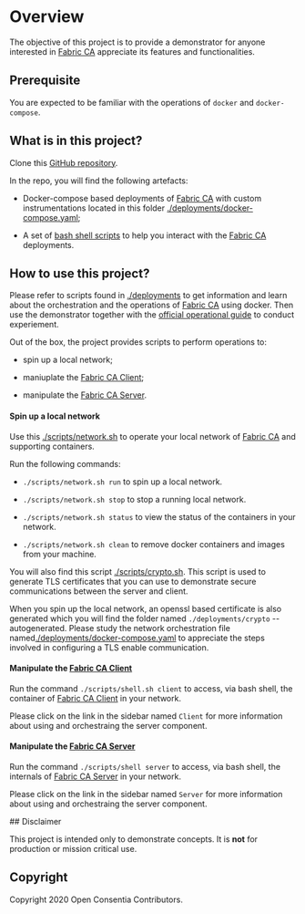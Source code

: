 # Overview

The objective of this project is to provide a demonstrator for anyone interested in [Fabric CA][1] appreciate its features and functionalities.

## Prerequisite

You are expected to be familiar with the operations of `docker` and `docker-compose`.

## What is in this project?

Clone this [GitHub repository](https://github.com/openconsentia/fabric-ca-analysis).

In the repo, you will find the following artefacts:

* Docker-compose based deployments of [Fabric CA][1] with custom instrumentations located in this folder [./deployments/docker-compose.yaml][4];

* A set of [bash shell scripts](https://github.com/openconsentia/fabric-ca-analysis/blob/master/deploymentss/scripts) to help you interact with the [Fabric CA][1] deployments.

## How to use this project?

Please refer to scripts found in [./deployments](https://github.com/openconsentia/fabric-ca-analysis/blob/master/deployments) to get information and learn about the orchestration and the operations of [Fabric CA][1] using docker. Then use the demonstrator together with the [official operational guide](https://hyperledger-fabric-ca.readthedocs.io/en/release-1.4/operations_guide.html) to conduct experiement.
 
Out of the box, the project provides scripts to perform operations to:

* spin up a local network;

* maniuplate the [Fabric CA Client][2];

* manipulate the [Fabric CA Server][3].

#### Spin up a local network

Use this [./scripts/network.sh](https://github.com/openconsentia/fabric-ca-analysis/blob/master/scripts/network.sh) to operate your local network of [Fabric CA][1] and supporting containers. 

Run the following commands:

* `./scripts/network.sh run` to spin up a local network.

* `./scripts/network.sh stop` to stop a running local network.

* `./scripts/network.sh status` to view the status of the containers in your network.

* `./scripts/network.sh clean` to remove docker containers and images from your machine. 

You will also find this script [./scripts/crypto.sh](https://github.com/openconsentia/fabric-ca-analysis/blob/master/scripts/crypto.sh). This script is used to generate TLS certificates that you can use to demonstrate secure communications between the server and client.

When you spin up the local network, an openssl based certificate is also generated which you will find the folder named `./deployments/crypto` -- autogenerated. Please study the network orchestration file named[./deployments/docker-compose.yaml][4] to appreciate the steps involved in configuring a TLS enable communication.

#### Manipulate the [Fabric CA Client][2]

Run the command `./scripts/shell.sh client` to access, via bash shell, the container of [Fabric CA Client][2] in your network.

Please click on the link in the sidebar named `Client` for more information about using and orchestraing the server component.

#### Manipulate the [Fabric CA Server][3]

Run the command `./scripts/shell server` to access, via bash shell, the internals of [Fabric CA Server][3] in your network.

Please click on the link in the sidebar named `Server` for more information about using and orchestraing the server component.

## Disclaimer

This project is intended only to demonstrate concepts. It is **not** for production or mission critical use.

## Copyright

Copyright 2020 Open Consentia Contributors.


[1]: https://hyperledger-fabric-ca.readthedocs.io/en/release-1.4/
[2]: https://hyperledger-fabric-ca.readthedocs.io/en/release-1.4/users-guide.html#fabric-ca-client
[3]: https://hyperledger-fabric-ca.readthedocs.io/en/release-1.4/users-guide.html#fabric-ca-server
[4]: https://github.com/openconsentia/fabric-ca-analysis/blob/master/deployments/docker-compose.yaml
